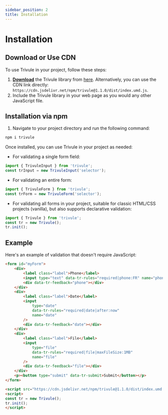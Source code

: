 ```yaml
---
sidebar_position: 2
title: Installation
---
```


# Installation

## Download or Use CDN

To use Trivule in your project, follow these steps:

1. **[Download](https://cdn.jsdelivr.net/npm/trivule@1.1.0/dist/index.umd.js)** the Trivule library from [here](https://cdn.jsdelivr.net/npm/trivule@1.1.0/dist/index.umd.js). Alternatively, you can use the CDN link directly: `https://cdn.jsdelivr.net/npm/trivule@1.1.0/dist/index.umd.js`.
2. Include the Trivule library in your web page as you would any other JavaScript file.

## Installation via npm

1. Navigate to your project directory and run the following command:

```bash
npm i trivule
```

Once installed, you can use Trivule in your project as needed:

- For validating a single form field:

```js
import { TrivuleInput } from 'trivule';
const trInput = new TrivuleInput('selector'); 
```

- For validating an entire form:

```js
import { TrivuleForm } from 'trivule';
const trForm = new TrivuleForm('selector'); 
```

- For validating all forms in your project, suitable for classic HTML/CSS projects (vanilla), but also supports declarative validation:

```js
import { Trivule } from 'trivule';
const tr = new Trivule();
tr.init();
```

## Example
Here's an example of validation that doesn't require JavaScript:

```html
<form id="myForm">
    <div>
        <label class="label">Phone</label>
        <input type="text" data-tr-rules="required|phone:FR" name="phone" />
        <div data-tr-feedback="phone"></div>
    </div>
    <div>
        <label class="label">Date</label>
        <input
            type="date"
            data-tr-rules="required|date|after:now"
            name="date"
        />
        <div data-tr-feedback="date"></div>
    </div>
    <div>
        <label class="label">File</label>
        <input
            type="file"
            data-tr-rules="required|file|maxFileSize:1MB"
            name="file"
        />
        <div data-tr-feedback="file"></div>
    </div>
    <p><button type="submit" data-tr-submit>Submit</button></p>
</form>

<script src="https://cdn.jsdelivr.net/npm/trivule@1.1.0/dist/index.umd.js"></script>
<script>
const tr = new Trivule();
tr.init();
</script>
```